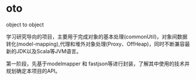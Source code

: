 # oto
object to object

学习研究导向的项目，主要用于完成对象的基本处理(commonUtil)，对象间数据转化(model-mapping),代理和堆外对象处理(Proxy、OffHeap)，同时不断兼容最新的JDK以及Scala等JVM语言。

第一阶段，先基于modelmapper 和 fastjson等进行封装，了解其中使用的技术并规划确定本项目的API。
